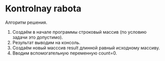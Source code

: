 # Kontrolnay rabota
Алгоритм решения.
1. Создаём в начале программы строковый массив (по условию задачи это допустимо).
2. Результат выводим на консоль.
3. Создаём новый масссив result длинной равный исходному массиву.
4. Вводим вспомогательную переменную count=0.